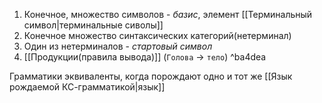 1) Конечное, множество символов - *базис*, элемент [[Терминальный символ|терминальные сиволы]]
2) Конечное множество синтаксических категорий(нетерминал)
3) Один из нетерминалов - *стартовый символ*
4) [[Продукции(правила вывода)]] 
		(`Голова` $\rightarrow$ `тело`) ^ba4dea


Грамматики эквиваленты, когда порождают одно и тот же [[Язык рождаемой КС-грамматикой|язык]]